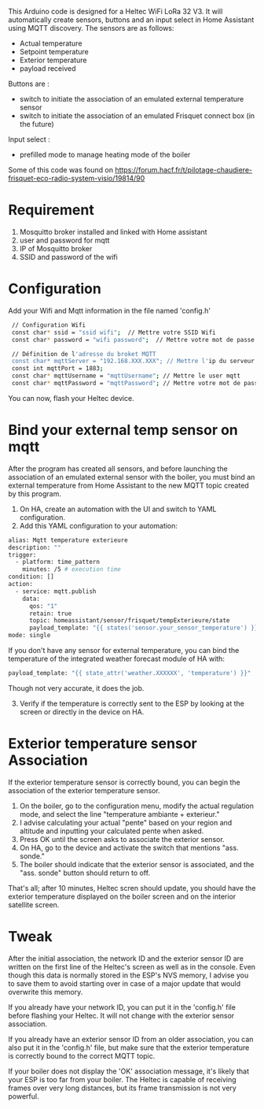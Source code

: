 This Arduino code is designed for a Heltec WiFi LoRa 32 V3. It will automatically create sensors, buttons and an input select in Home Assistant using MQTT discovery. The sensors are as follows:

- Actual temperature
- Setpoint temperature
- Exterior temperature
- payload received
  
Buttons are :

- switch to initiate the association of an emulated external temperature sensor
- switch to initiate the association of an emulated Frisquet connect box (in the future)

Input select :

- prefilled mode to manage heating mode of the boiler  

Some of this code was found on https://forum.hacf.fr/t/pilotage-chaudiere-frisquet-eco-radio-system-visio/19814/90
 
# Requirement

1. Mosquitto broker installed and linked with Home assistant
2. user and password for mqtt 
3. IP of Mosquitto broker
4. SSID and password of the wifi

# Configuration

Add your Wifi and Mqtt information in the file named 'config.h'
```bash
 // Configuration Wifi
 const char* ssid = "ssid wifi";  // Mettre votre SSID Wifi
 const char* password = "wifi password";  // Mettre votre mot de passe Wifi

 // Définition de l'adresse du broket MQTT
 const char* mqttServer = "192.168.XXX.XXX"; // Mettre l'ip du serveur mqtt
 const int mqttPort = 1883;
 const char* mqttUsername = "mqttUsername"; // Mettre le user mqtt
 const char* mqttPassword = "mqttPassword"; // Mettre votre mot de passe mqtt
```
You can now, flash your Heltec device.

# Bind your external temp sensor on mqtt

After the program has created all sensors, and before launching the association of an emulated external sensor with the boiler, you must bind an external temperature from Home Assistant to the new MQTT topic created by this program.

1. On HA, create an automation with the UI and switch to YAML configuration.
2. Add this YAML configuration to your automation:
```bash
alias: Mqtt temperature exterieure
description: ""
trigger:
  - platform: time_pattern
    minutes: /5 # execution time
condition: []
action:
  - service: mqtt.publish
    data:
      qos: "1"
      retain: true
      topic: homeassistant/sensor/frisquet/tempExterieure/state
      payload_template: "{{ states('sensor.your_sensor_temperature') }}" # add the sensor name
mode: single
```
If you don't have any sensor for external temperature, you can bind the temperature of the integrated weather forecast module of HA with:
```bash
payload_template: "{{ state_attr('weather.XXXXXX', 'temperature') }}"
```
Though not very accurate, it does the job.

3. Verify if the temperature is correctly sent to the ESP by looking at the screen or directly in the device on HA.

# Exterior temperature sensor Association

If the exterior temperature sensor is correctly bound, you can begin the association of the exterior temperature sensor.

1. On the boiler, go to the configuration menu, modify the actual regulation mode, and select the line "temperature ambiante + exterieur."
2. I advise calculating your actual "pente" based on your region and altitude and inputting your calculated pente when asked.
3. Press OK until the screen asks to associate the exterior sensor.
4. On HA, go to the device and activate the switch that mentions "ass. sonde."
5. The boiler should indicate that the exterior sensor is associated, and the "ass. sonde" button should return to off.

That's all; after 10 minutes, Heltec scren should update, you should have the exterior temperature displayed on the boiler screen and on the interior satellite screen.

# Tweak
After the initial association, the network ID and the exterior sensor ID are written on the first line of the Heltec's screen as well as in the console. Even though this data is normally stored in the ESP's NVS memory, I advise you to save them to avoid starting over in case of a major update that would overwrite this memory.

If you already have your network ID, you can put it in the 'config.h' file before flashing your Heltec. It will not change with the exterior sensor association.

If you already have an exterior sensor ID from an older association, you can also put it in the 'config.h' file, but make sure that the exterior temperature is correctly bound to the correct MQTT topic.

If your boiler does not display the 'OK' association message, it's likely that your ESP is too far from your boiler. The Heltec is capable of receiving frames over very long distances, but its frame transmission is not very powerful.
